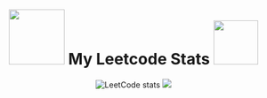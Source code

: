 

<h1 align="center"> <img src="https://media3.giphy.com/media/v1.Y2lkPTc5MGI3NjExeDNoamVnaGpuamN4bzBnZmgwZmI0dzVvZTE1a25hZHdwZWlkeGlxNiZlcD12MV9pbnRlcm5hbF9naWZfYnlfaWQmY3Q9Zw/RbDKaczqWovIugyJmW/giphy.webp" width="100"> My Leetcode Stats <img src="https://media0.giphy.com/media/v1.Y2lkPTc5MGI3NjExdWozcmM2bm9hNzNkeDQ1aDRmdzQ0MnF5cTNoZGNqN243b3Q5bjZwMCZlcD12MV9pbnRlcm5hbF9naWZfYnlfaWQmY3Q9cw/WSBeyxvC1jH496xQGA/giphy.webp" width="80"> </h1>

<p align="center">
<picture>
    <source 
        srcset="https://leetcard.jacoblin.cool/Rui0828?theme=light&border=0&ext=heatmap"
        media="(prefers-color-scheme: light), (prefers-color-scheme: no-preference)"
    />
    <source 
        srcset="https://leetcard.jacoblin.cool/Rui0828?theme=dark&border=0&ext=heatmap"
        media="(prefers-color-scheme: dark)"
    />
    <img src="https://leetcard.jacoblin.cool/Rui0828?theme=light&border=0&ext=heatmap" alt="LeetCode stats" />
</picture>
<img src="https://media3.giphy.com/media/v1.Y2lkPTc5MGI3NjExcHNqdTdraWkxdWo0Z3phZjlpamw4cGJnN2llM3Zia2J0bW4wcGtqcCZlcD12MV9pbnRlcm5hbF9naWZfYnlfaWQmY3Q9Zw/Dh5q0sShxgp13DwrvG/giphy.webp">
</p>